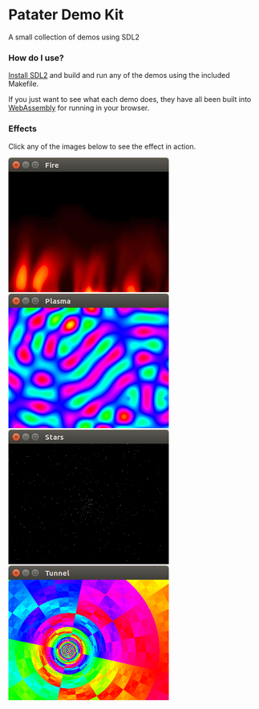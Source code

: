 # Patater Demo Kit

A small collection of demos using SDL2

### How do I use?

[Install SDL2](https://wiki.libsdl.org/Installation) and build and run any of
the demos using the included Makefile.

If you just want to see what each demo does, they have all been built into
[WebAssembly](http://webassembly.org/) for running in your browser.

### Effects

Click any of the images below to see the effect in action.

[![Fire](images/Fire.png "Fire")](https://www.patater.com/demokit/fire/)
[![Plasma](images/Plasma.png "Plasma")](https://www.patater.com/demokit/plasma/)
[![Stars](images/Stars.png "Stars")](https://www.patater.com/demokit/stars/)
[![Tunnel](images/Tunnel.png "Tunnel")](https://www.patater.com/demokit/tunnel/)

